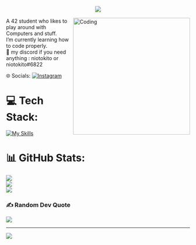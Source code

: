 <h3 align="center">
  <img src="https://readme-typing-svg.herokuapp.com/?font=Righteous&size=90&center=true&vCenter=true&width=1600&height=100&duration=4000&lines=Hello+There!+I'm+Antonio+" />
</h3>


<img align="right" alt="Coding" width="320" src="https://media3.giphy.com/media/RGyUJwAFjP38P3uEiV/giphy.gif?cid=6c09b9527h0kesbis9cleayu94act53tltoyv952kv6eh27a&ep=v1_internal_gif_by_id&rid=giphy.gif&ct=g">


 
A 42 student who likes to play around with Computers and stuff.<br>I’m currently learning how to code properly.<br>💬 my discord if you need anything :  niotokito or niotokito#6822


🌐 Socials:
[![Instagram](https://img.shields.io/badge/Instagram-%23E4405F.svg?logo=Instagram&logoColor=white)](https://instagram.com/tonio_llk) 

# 💻 Tech Stack:
[![My Skills](https://skillicons.dev/icons?i=c,bash,godot,obsidian)](https://skillicons.dev)

# 📊 GitHub Stats:
![](https://github-readme-stats.vercel.app/api?username=tonio-chopy&theme=shades-of-purple&hide_border=false&include_all_commits=true&count_private=true)<br/>
![](https://github-readme-streak-stats.herokuapp.com/?user=tonio-chopy&theme=shades-of-purple&hide_border=false)<br/>
![](https://github-readme-stats.vercel.app/api/top-langs/?username=tonio-chopy&theme=shades-of-purple&hide_border=false&include_all_commits=true&count_private=true&layout=compact)

### ✍️ Random Dev Quote
![](https://quotes-github-readme.vercel.app/api?type=horizontal&theme=radical)

---
[![](https://visitcount.itsvg.in/api?id=tonio-chopy&icon=9&color=1)](https://visitcount.itsvg.in)

<!-- Proudly created with GPRM ( https://gprm.itsvg.in ) -->
